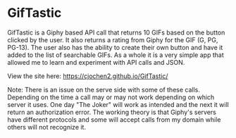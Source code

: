 # GifTastic

GifTastic is a Giphy based API call that returns 10 GIFs based on the button clicked by the user. It also returns a rating from Giphy for the GIF (G, PG, PG-13). The user also has the ability to create their own button and have it added to the list of searchable GIFs. 
As a whole it is a very simple app that allowed me to learn and experiment with API calls and JSON.

View the site here: https://cjochen2.github.io/GifTastic/

Note: There is an issue on the serve side with some of these calls. Depending on the time a call may or may not work depending on which server it uses. One day "The Joker" will work as intended and the next it will return an authorization error. The working theory is that Giphy's servers have different protocols and some will accept calls from my domain while others will not recognize it.
